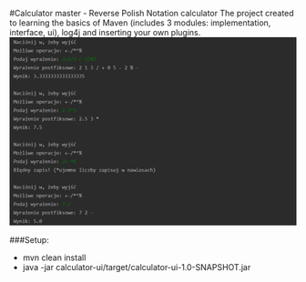 #Calculator master - Reverse Polish Notation calculator
The project created to learning the basics of Maven (includes 3 modules: implementation, interface, ui), log4j and inserting your own plugins.
![application screenshot](./images/example.png)

###Setup:
* mvn clean install
* java -jar calculator-ui/target/calculator-ui-1.0-SNAPSHOT.jar
